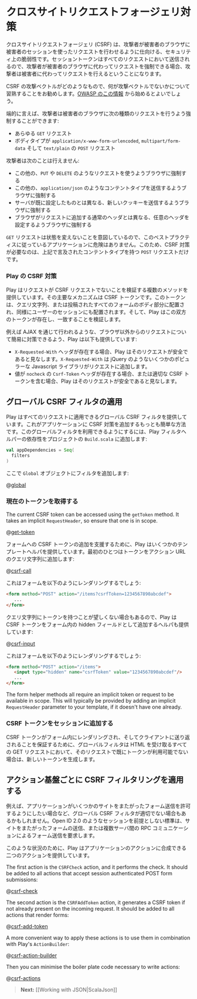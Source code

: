 <!-- translated -->
<!--
# Protecting against Cross Site Request Forgery
-->
# クロスサイトリクエストフォージェリ対策

<!--
Cross Site Request Forgery (CSRF) is a security exploit where an attacker tricks a victims browser into making a request using the victims session.  Since the session token is sent with every request, if an attacker can coerce the victims browser to make a request on their behalf, the attacker can make requests on the users behalf.
-->
クロスサイトリクエストフォージェリ (CSRF) は、攻撃者が被害者のブラウザに被害者のセッションを使ったリクエストを行わせるように仕向ける、セキュリティ上の脆弱性です。セッショントークンはすべてのリクエストにおいて送信されるので、攻撃者が被害者のブラウザに代わってリクエストを強制できる場合、攻撃者は被害者に代わってリクエストを行えるということになります。

<!--
It is recommended that you familiarise yourself with CSRF, what the attack vectors are, and what the attack vectors or not.  We recommend starting with [this information from OWASP](https://www.owasp.org/index.php/Cross-Site_Request_Forgery_%28CSRF%29).
-->
CSRF の攻撃ベクトルがどのようなもので、何が攻撃ベクトルでないかについて習熟することをお勧めします。[OWASP のこの情報](https://www.owasp.org/index.php/Cross-Site_Request_Forgery_%28CSRF%29) から始めるとよいでしょう。

<!--
Simply put, an attacker can coerce a victims browser to make the following types of requests:
-->
端的に言えば、攻撃者は被害者のブラウザに次の種類のリクエストを行うよう強制することができます:

<!--
* All `GET` requests
* `POST` requests with bodies of type `application/x-www-form-urlencoded`, `multipart/form-data` and `text/plain`
-->
* あらゆる `GET` リクエスト
* ボディタイプが `application/x-www-form-urlencoded`, `multipart/form-data` そして `text/plain` の `POST` リクエスト

<!--
An attacker can not:
-->
攻撃者は次のことは行えません:

<!--
* Coerce the browser to use other request methods such as `PUT` and `DELETE`
* Coerce the browser to post other content types, such as `application/json`
* Coerce the browser to send new cookies, other than those that the server has already set
* Coerce the browser to set arbitrary headers, other than the normal headers the browser adds to requests
-->
* この他の、`PUT` や `DELETE` のようなリクエストを使うようブラウザに強制する
* この他の、`application/json` のようなコンテントタイプを送信するようブラウザに強制する
* サーバが既に設定したものとは異なる、新しいクッキーを送信するようブラウザに強制する
* ブラウザがリクエストに追加する通常のヘッダとは異なる、任意のヘッダを設定するようブラウザに強制する

<!--
Since `GET` requests are not meant to be mutative, there is no danger to an application that follows this best practice.  So the only requests that need CSRF protection are `POST` requests with the above mentioned content types.
-->
`GET` リクエストは状態を変えないことを意図しているので、このベストプラクティスに従っているアプリケーションに危険はありません。このため、CSRF 対策が必要なのは、上記で言及されたコンテントタイプを持つ `POST` リクエストだけです。

<!--
### Play's CSRF protection
-->
### Play の CSRF 対策

<!--
Play supports multiple methods for verifying that a request is not a CSRF request.  The primary mechanism is a CSRF token.  This token gets placed either in the query string or body of every form submitted, and also gets placed in the users session.  Play then verifies that both tokens are present and match.
-->
Play はリクエストが CSRF リクエストでないことを検証する複数のメソッドを提供しています。その主要なメカニズムは CSRF トークンです。このトークンは、クエリ文字列、または投稿されたすべてのフォームのボディ部分に配置され、同様にユーザーのセッションにも配置されます。そして、Play はこの双方のトークンが存在し、一致することを検証します。

<!--
To allow simple protection for non browser requests, such as requests made through AJAX, Play also supports the following:
-->
例えば AJAX を通じて行われるような、ブラウザ以外からのリクエストについて簡易に対策できるよう、Play は以下も提供しています:

<!--
* If an `X-Requested-With` header is present, Play will consider the request safe.  `X-Requested-With` is added to requests by many popular Javascript libraries, such as jQuery.
* If a `Csrf-Token` header with value `nocheck` is present, or with a valid CSRF token, Play will consider the request safe.
-->
* `X-Requested-With` ヘッダが存在する場合、Play はそのリクエストが安全であると見なします。`X-Requested-With` は jQuery のようないくつかのポピュラーな Javascript ライブラリがリクエストに追加します。
* 値が `nocheck` の `Csrf-Token` ヘッダが存在する場合、または適切な CSRF トークンを含む場合、Play はそのリクエストが安全であると見なします。

<!--
## Applying a global CSRF filter
-->
## グローバル CSRF フィルタの適用

<!--
Play provides a global CSRF filter that can be applied to all requests.  This is the simplest way to add CSRF protection to an application.  To enable the global filter, add the Play filters helpers dependency to your project in `Build.scala`:
-->
Play はすべてのリクエストに適用できるグローバル CSRF フィルタを提供しています。これがアプリケーションに CSRF 対策を追加するもっとも簡単な方法です。このグローバルフィルタを利用できるようにするには、Play フィルタヘルパーの依存性をプロジェクトの `Build.scala` に追加します:

```scala
val appDependencies = Seq(
  filters
)
```

<!--
Now add the filter to your `Global` object:
-->
ここで `Global` オブジェクトにフィルタを追加します:

@[global](code/ScalaCsrf.scala)

<!--
### Getting the current token
-->
### 現在のトークンを取得する

The current CSRF token can be accessed using the `getToken` method.  It takes an implicit `RequestHeader`, so ensure that one is in scope.

@[get-token](code/ScalaCsrf.scala)

<!--
To help in adding CSRF tokens to forms, Play provides some template helpers.  The first one adds it to the query string of the action URL:
-->
フォームへの CSRF トークンの追加を支援するために、Play はいくつかのテンプレートヘルパを提供しています。最初のひとつはトークンをアクション URL のクエリ文字列に追加します:

@[csrf-call](code/scalaguide/forms/csrf.scala.html)

<!--
This might render a form that looks like this:
-->
これはフォームを以下のようにレンダリングするでしょう:

```html
<form method="POST" action="/items?csrfToken=1234567890abcdef">
   ...
</form>
```

<!--
If it is undesirable to have the token in the query string, Play also provides a helper for adding the CSRF token as hidden field in the form:
-->
クエリ文字列にトークンを持つことが望しくない場合もあるので、Play は CSRF トークンをフォーム内の hidden フィールドとして追加するヘルパも提供しています:

@[csrf-input](code/scalaguide/forms/csrf.scala.html)

<!--
This might render a form that looks like this:
-->
これはフォームを以下のようにレンダリングするでしょう:

```html
<form method="POST" action="/items">
   <input type="hidden" name="csrfToken" value="1234567890abcdef"/>
   ...
</form>
```

The form helper methods all require an implicit token or request to be available in scope.  This will typically be provided by adding an implicit `RequestHeader` parameter to your template, if it doesn't have one already.

<!--
### Adding a CSRF token to the session
-->
### CSRF トークンをセッションに追加する

<!--
To ensure that a CSRF token is available to be rendered in forms, and sent back to the client, the global filter will generate a new token for all GET requests that accept HTML, if a token isn't already available in the incoming request.
-->
CSRF トークンがフォーム内にレンダリングされ、そしてクライアントに送り返されることを保証するために、グローバルフィルタは HTML を受け取るすべての GET リクエストにおいて、そのリクエストで既にトークンが利用可能でない場合は、新しいトークンを生成します。

<!--
## Applying CSRF filtering on a per action basis
-->
## アクション基盤ごとに CSRF フィルタリングを適用する

<!--
Sometimes global CSRF filtering may not be appropriate, for example in situations where an application might want to allow some cross origin form posts.  Some non session based standards, such as OpenID 2.0, require the use of cross site form posting, or use form submission in server to server RPC communications.
-->
例えば、アプリケーションがいくつかのサイトをまたがったフォーム送信を許可するようにしたい場合など、グローバル CSRF フィルタが適切でない場合もあるかもしれません。Open ID 2.0 のようなセッションを前提としない標準は、サイトをまたがったフォームの送信、または複数サーバ間の RPC コミュニケーションによるフォーム送信を要求します。

<!--
In these cases, Play provides two actions that can be composed with your applications actions.
-->
このような状況のために、Play はアプリケーションのアクションに合成できる二つのアクションを提供しています。

The first action is the `CSRFCheck` action, and it performs the check.  It should be added to all actions that accept session authenticated POST form submissions:

@[csrf-check](code/ScalaCsrf.scala)

The second action is the `CSRFAddToken` action, it generates a CSRF token if not already present on the incoming request.  It should be added to all actions that render forms:

@[csrf-add-token](code/ScalaCsrf.scala)

A more convenient way to apply these actions is to use them in combination with Play's `ActionBuilder`:

@[csrf-action-builder](code/ScalaCsrf.scala)

Then you can minimise the boiler plate code necessary to write actions:

@[csrf-actions](code/ScalaCsrf.scala)

> **Next:** [[Working with JSON|ScalaJson]]
